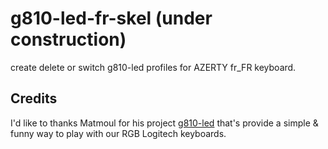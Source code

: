 # g810-led-fr-skel (under construction)
create delete or switch g810-led profiles for AZERTY fr_FR keyboard.

## Credits
I'd like to thanks Matmoul for his project [g810-led](https://github.com/MatMoul/g810-led) that's provide a simple & funny way to play with our RGB Logitech keyboards.
